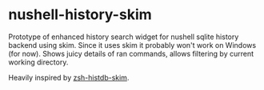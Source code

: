 # nushell-history-skim

Prototype of enhanced history search widget for nushell sqlite history backend using skim. Since it uses skim it probably won't work on Windows (for now). Shows juicy details of ran commands, allows filtering by current working directory.

Heavily inspired by [zsh-histdb-skim](https://github.com/m42e/zsh-histdb-skim).